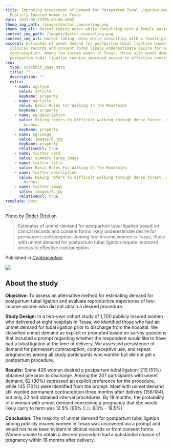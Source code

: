 ```yaml
---
title: Improving Assessment of Demand for Postpartum Tubal Ligation among
  Publicly Insured Women in Texas
date: 2021-05-25T05:00:00.000Z
thumb_img_path: /images/doctor_counseling.png
thumb_img_alt: Doctor taking notes while consulting with a female patient
content_img_path: /images/doctor_counseling.png
content_img_alt: Doctor taking notes while consulting with a female patient
excerpt: Estimates of unmet demand for postpartum tubal ligation based on
  clinical records and consent forms likely underestimate desire for permanent
  contraception. Among low-income women in Texas, those with unmet demand for
  postpartum tubal ligation require improved access to effective contraception
seo:
  type: stackbit_page_meta
  title: ""
  description: ""
  extra:
    - name: og:type
      value: article
      keyName: property
    - name: og:title
      value: Basic Rules For Walking In The Mountains
      keyName: property
    - name: og:description
      value: Hiking refers to difficult walking through dense forest, undergrowth, or
        bushes.
      keyName: property
    - name: og:image
      value: images/6.jpg
      keyName: property
      relativeUrl: true
    - name: twitter:card
      value: summary_large_image
    - name: twitter:title
      value: Basic Rules For Walking In The Mountains
    - name: twitter:description
      value: Hiking refers to difficult walking through dense forest, undergrowth, or
        bushes.
    - name: twitter:image
      value: images/6.jpg
      relativeUrl: true
template: post
---
```

Photo by <a href="https://unsplash.com/@onderortel?utm_source=unsplash&utm_medium=referral&utm_content=creditCopyText">Önder Örtel</a> on 



> Estimates of unmet demand for postpartum tubal ligation based on clinical records and consent forms likely underestimate desire for permanent contraception. Among low-income women in Texas, those with unmet demand for postpartum tubal ligation require improved access to effective contraception. 

Published in *[Contraception](https://doi.org/10.1016/j.contraception.2021.05.009)*

![](/images/contraception_india_vol100_iss6.jpg)


## About the study

**Objective:** To assess an alternative method for estimating demand for postpartum tubal ligation and evaluate reproductive trajectories of low-income women who did not obtain a desired procedure. 

**Study Design:** In a two-year cohort study of 1,700 publicly insured women who delivered at eight hospitals in Texas, we identified those who had an unmet demand for tubal ligation prior to discharge from the hospital. We classified unmet demand as explicit or prompted based on survey questions that included a prompt regarding whether the respondent would like to have had a tubal ligation at the time of delivery. We assessed persistence of demand for permanent contraception, contraceptive use, and repeat pregnancies among all study participants who wanted but did not get a postpartum procedure.

**Results:** Some 426 women desired a postpartum tubal ligation; 219 (51%) obtained one prior to discharge. Among the 207 participants with unmet demand, 62 (30%) expressed an explicit preference for the procedure, while 145 (70%) were identified from the prompt. Most with unmet demand still wanted permanent contraception three months after delivery (156/184), but only 23 had obtained interval procedures. By 18 months, the probability of a woman with unmet demand conceiving a pregnancy that she would likely carry to term was 12.5% (95% C.I.: 8.3% - 18.5%).

**Conclusion:** The majority of unmet demand for postpartum tubal ligation among publicly insured women in Texas was uncovered via a prompt and would not have been evident in clinical records or from consent forms. Women unable to obtain a desired procedure had a substantial chance of pregnancy within 18 months after delivery.